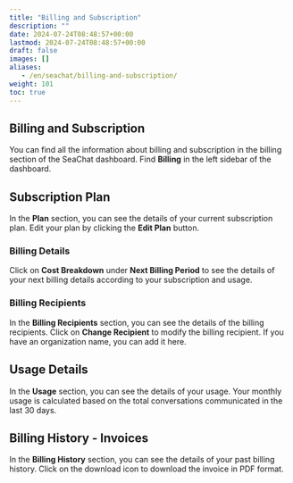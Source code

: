 ```yaml
---
title: "Billing and Subscription"
description: ""
date: 2024-07-24T08:48:57+00:00
lastmod: 2024-07-24T08:48:57+00:00
draft: false
images: []
aliases:
   - /en/seachat/billing-and-subscription/
weight: 101
toc: true
---
```


## Billing and Subscription

You can find all the information about billing and subscription in the billing section of the SeaChat dashboard. Find **Billing** in the left sidebar of the dashboard.

## Subscription Plan

In the **Plan** section, you can see the details of your current subscription plan. Edit your plan by clicking the **Edit Plan** button. 

### Billing Details

Click on **Cost Breakdown** under **Next Billing Period** to see the details of your next billing details according to your subscription and usage.

### Billing Recipients

In the **Billing Recipients** section, you can see the details of the billing recipients. Click on **Change Recipient** to modify the billing recipient. If you have an organization name, you can add it here.

## Usage Details

In the **Usage** section, you can see the details of your usage. Your monthly usage is calculated based on the total conversations communicated in the last 30 days.

## Billing History - Invoices

In the **Billing History** section, you can see the details of your past billing history. Click on the download icon to download the invoice in PDF format.
